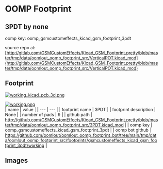 # OOMP Footprint  
## 3PDT  by none  
  
oomp key: oomp_gsmcustomeffects_kicad_gsm_footprint_3pdt  
  
source repo at: [http://gitlab.com/GSMCustomEffects/Kicad_GSM_Footprint.pretty/blob/master/tmp/data/oomlout_oomp_footprint_src/VerticalPOT.kicad_mod](http://gitlab.com/GSMCustomEffects/Kicad_GSM_Footprint.pretty/blob/master/tmp/data/oomlout_oomp_footprint_src/VerticalPOT.kicad_mod)  
## Footprint  
  
[![working_kicad_pcb_3d.png](working_kicad_pcb_3d_600.png)](working_kicad_pcb_3d.png)  
  
[![working.png](working_600.png)](working.png)  
| name | value | 
| --- | --- | 
| footprint name | 3PDT | 
| footprint description | None | 
| number of pads | 9 | 
| github path | http://github.com/GSMCustomEffects/Kicad_GSM_Footprint.pretty/blob/master/tmp/data/oomlout_oomp_footprint_src/3PDT.kicad_mod | 
| oomp key | oomp_gsmcustomeffects_kicad_gsm_footprint_3pdt | 
| oomp bot github | https://github.com/oomlout/oomlout_oomp_footprint_bot/tree/main/tmp/data/oomlout_oomp_footprint_src/footprints/gsmcustomeffects_kicad_gsm_footprint_3pdt/working | 
## Images  
